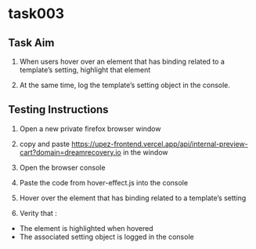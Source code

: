 # task003

## Task Aim

1. When users hover over an element that has binding related to a template’s setting, highlight that element

2. At the same time, log the template’s setting object in the console.

## Testing Instructions

1. Open a new private firefox browser window

2. copy and paste https://upez-frontend.vercel.app/api/internal-preview-cart?domain=dreamrecovery.io in the window

3. Open the browser console

4. Paste the code from hover-effect.js into the console

5. Hover over the element that has binding related to a template’s setting

6. Verity that :

- The element is highlighted when hovered
- The associated setting object is logged in the console
